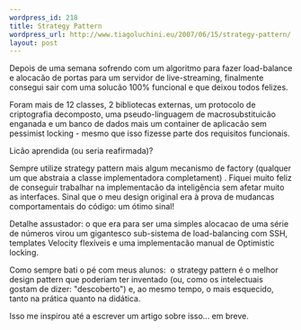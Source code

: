 ```yaml
--- 
wordpress_id: 218
title: Strategy Pattern
wordpress_url: http://www.tiagoluchini.eu/2007/06/15/strategy-pattern/
layout: post
---
```

Depois de uma semana sofrendo com um algoritmo para fazer load-balance e alocacão de portas para um servidor de live-streaming, finalmente consegui sair com uma solucão 100% funcional e que deixou todos felizes.

Foram mais de 12 classes, 2 bibliotecas externas, um protocolo de criptografia decomposto, uma pseudo-linguagem de macrosubstituicão enganada e um banco de dados mais um container de aplicacão sem pessimist locking - mesmo que isso fizesse parte dos requisitos funcionais.

Licão aprendida (ou seria reafirmada)?

Sempre utilize strategy pattern mais algum mecanismo de factory (qualquer um que abstraia a classe implementadora completament) . Fiquei muito feliz de conseguir trabalhar na implementacão da inteligência sem afetar muito as interfaces. Sinal que o meu design original era à prova de mudancas comportamentais do código: um ótimo sinal!

Detalhe assustador: o que era para ser uma simples alocacao de uma série de números virou um gigantesco sub-sistema de load-balancing com SSH, templates Velocity flexíveis e uma implementacão manual de Optimistic locking.

Como sempre bati o pé com meus alunos:  o strategy pattern é o melhor design pattern que poderiam ter inventado (ou, como os intelectuais gostam de dizer: "descoberto") e, ao mesmo tempo, o mais esquecido, tanto na prática quanto na didática.

Isso me inspirou até a escrever um artigo sobre isso... em breve.
